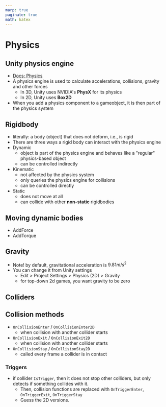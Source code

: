 ```yaml
---
marp: true
paginate: true
math: katex
---
```

<!-- headingDivider: 3 -->
<!-- class: invert -->
# Physics

## Unity physics engine
* [Docs: Physics](https://docs.unity3d.com/2019.3/Documentation/Manual/PhysicsSection.html)
* A physics engine is used to calculate accelerations, collisions, gravity and other forces 
  * In 3D, Unity uses NVIDIA's **PhysX** for its physics
  * In 2D, Unity uses **Box2D**
* When you add a physics component to a gameobject, it is then part of the physics system


## Rigidbody
  * literally: a body (object) that does not deform, i.e., is rigid
  * There are three ways a rigid body can interact with the physics engine
  * Dynamic
    * object is part of the physics engine and behaves like a "regular" physics-based object
    * can be controlled indirectly
  * Kinematic
    * not affected by the physics system
    * only queries the physics engine for collisions
    * can be controlled directly
  * Static
    * does not move at all
    * can collide with other **non-static** rigidbodies 

## Moving dynamic bodies

* AddForce
* AddTorque

## Gravity
* Note! by default, gravitational acceleration is $9.81m/s^2$
* You can change it from Unity settings
  * Edit > Project Settings > Physics (2D) > Gravity
  * for top-down 2d games, you want gravity to be zero

## Colliders

## Collision methods

* `OnCollisionEnter` / `OnCollisionEnter2D`
  * when collision with another collider starts
* `OnCollisionExit` / `OnCollisionExit2D`
  * when collision with another collider starts
* `OnCollisionStay` / `OnCollisionStay2D`
  * called every frame a collider is in contact
### Triggers
* if collider `IsTrigger`, then it does not stop other colliders, but only detects if something collides with it.
  * Then, collision functions are replaced with `OnTriggerEnter`, `OnTriggerExit`, `OnTriggerStay`
  * Guess the 2D versions.